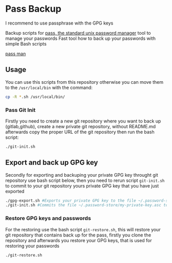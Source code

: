 # Pass Backup

I recommend to use passphrase with the GPG keys

Backup scripts for [pass, the standard unix password manager](https://www.passwordstore.org) tool to manage your passwords
Fast tool how to back up your passwords with simple Bash scripts

[pass man](https://git.zx2c4.com/password-store/about/)

## Usage

You can use this scripts from this repository otherwise you can move them to the `/usr/local/bin` with the command:

```bash
cp -R *.sh /usr/local/bin/
```

### Pass Git Init

Firstly you need to create a new git repository where you want to back up (gitlab,github), create a new private git repository, without README.md afterwards copy the proper URL of the git repository then run the bash script: 


```bash
./git-init.sh
```

## Export and back up GPG key

Secondly for exporting and backuping your private GPG key throught git repository use bash script below, then you need to rerun script `git-init.sh` to commit to your git repository yours private GPG key that you have just exported

```bash
./gpg-export.sh #Exports your private GPG key to the file ~/.password-store/my-private-key.asc
./git-init.sh #Commits the file ~/.password-store/my-private-key.asc to the yours git repository
```

### Restore GPG keys and passwords

For the restoring use the bash script `git-restore.sh`, this will restore your git repository that contains back up for the pass, firstly you clone the repository and afterwards you restore your GPG keys, that is used for restoring your passwords

```bash
./git-restore.sh
```
